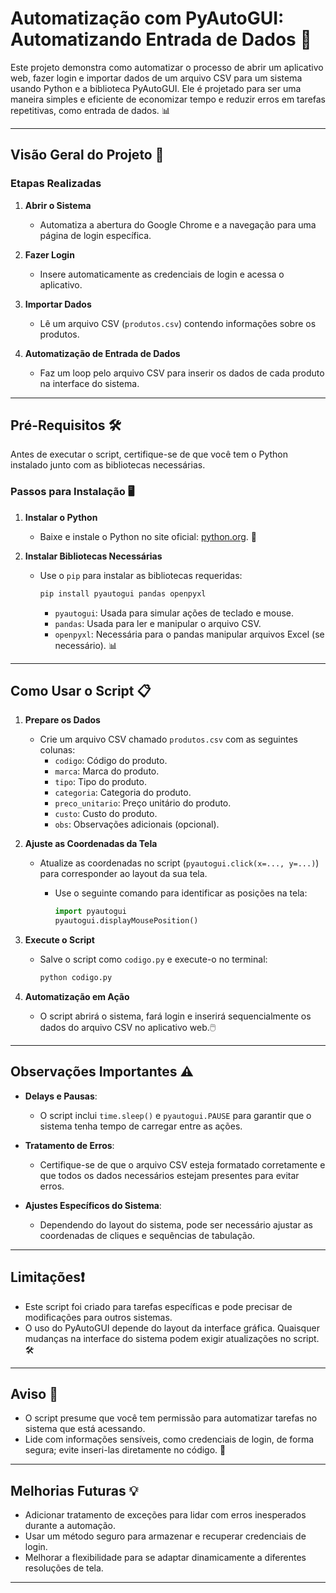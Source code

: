 # Automatização com PyAutoGUI: Automatizando Entrada de Dados 🚀

Este projeto demonstra como automatizar o processo de abrir um aplicativo web, fazer login e importar dados de um arquivo CSV para um sistema usando Python e a biblioteca PyAutoGUI. Ele é projetado para ser uma maneira simples e eficiente de economizar tempo e reduzir erros em tarefas repetitivas, como entrada de dados. 📊

---

## Visão Geral do Projeto 📌

### Etapas Realizadas

1. **Abrir o Sistema**
   - Automatiza a abertura do Google Chrome e a navegação para uma página de login específica.

2. **Fazer Login**
   - Insere automaticamente as credenciais de login e acessa o aplicativo.

3. **Importar Dados**
   - Lê um arquivo CSV (`produtos.csv`) contendo informações sobre os produtos.

4. **Automatização de Entrada de Dados**
   - Faz um loop pelo arquivo CSV para inserir os dados de cada produto na interface do sistema.

---

## Pré-Requisitos 🛠️

Antes de executar o script, certifique-se de que você tem o Python instalado junto com as bibliotecas necessárias.

### Passos para Instalação 🖥️

1. **Instalar o Python**
   - Baixe e instale o Python no site oficial: [python.org](https://www.python.org/). 🐍

2. **Instalar Bibliotecas Necessárias**
   - Use o `pip` para instalar as bibliotecas requeridas:

     ```bash
     pip install pyautogui pandas openpyxl
     ```

     - `pyautogui`: Usada para simular ações de teclado e mouse.
     - `pandas`: Usada para ler e manipular o arquivo CSV.
     - `openpyxl`: Necessária para o pandas manipular arquivos Excel (se necessário). 📊

---

## Como Usar o Script 📋

1. **Prepare os Dados**
   - Crie um arquivo CSV chamado `produtos.csv` com as seguintes colunas:
     - `codigo`: Código do produto.
     - `marca`: Marca do produto.
     - `tipo`: Tipo do produto.
     - `categoria`: Categoria do produto.
     - `preco_unitario`: Preço unitário do produto.
     - `custo`: Custo do produto.
     - `obs`: Observações adicionais (opcional).

2. **Ajuste as Coordenadas da Tela**
   - Atualize as coordenadas no script (`pyautogui.click(x=..., y=...)`) para corresponder ao layout da sua tela.
     - Use o seguinte comando para identificar as posições na tela:

       ```python
       import pyautogui
       pyautogui.displayMousePosition()
       ```

3. **Execute o Script**
   - Salve o script como `codigo.py` e execute-o no terminal:

     ```bash
     python codigo.py
     ```

4. **Automatização em Ação**
   - O script abrirá o sistema, fará login e inserirá sequencialmente os dados do arquivo CSV no aplicativo web.🖱️

---

## Observações Importantes ⚠️

- **Delays e Pausas**:
  - O script inclui `time.sleep()` e `pyautogui.PAUSE` para garantir que o sistema tenha tempo de carregar entre as ações.

- **Tratamento de Erros**:
  - Certifique-se de que o arquivo CSV esteja formatado corretamente e que todos os dados necessários estejam presentes para evitar erros.

- **Ajustes Específicos do Sistema**:
  - Dependendo do layout do sistema, pode ser necessário ajustar as coordenadas de cliques e sequências de tabulação. 

---

## Limitações❗

- Este script foi criado para tarefas específicas e pode precisar de modificações para outros sistemas.
- O uso do PyAutoGUI depende do layout da interface gráfica. Quaisquer mudanças na interface do sistema podem exigir atualizações no script.🛠️

---

## Aviso 📢

- O script presume que você tem permissão para automatizar tarefas no sistema que está acessando.
- Lide com informações sensíveis, como credenciais de login, de forma segura; evite inseri-las diretamente no código. 🔐

---

## Melhorias Futuras 💡

- Adicionar tratamento de exceções para lidar com erros inesperados durante a automação.
- Usar um método seguro para armazenar e recuperar credenciais de login.
- Melhorar a flexibilidade para se adaptar dinamicamente a diferentes resoluções de tela.

---


